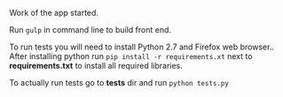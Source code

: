 Work of the app started.

Run ```gulp``` in command line to build front end.

To run tests you will need to install Python 2.7 and Firefox web browser.. After installing python run ```pip install -r requirements.xt``` next to **requirements.txt** to install all required libraries.

To actually run tests go to **tests** dir and run ```python tests.py```